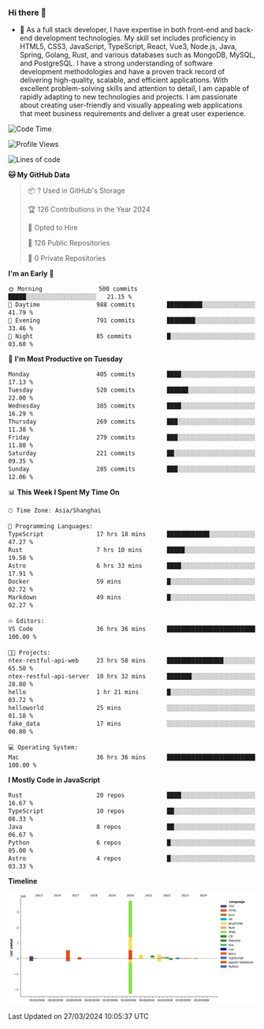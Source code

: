 ### Hi there 👋

- 🌱 As a full stack developer, I have expertise in both front-end and back-end development technologies. My skill set includes proficiency in HTML5, CSS3, JavaScript, TypeScript, React, Vue3, Node.js, Java, Spring, Golang, Rust, and various databases such as MongoDB, MySQL, and PostgreSQL. I have a strong understanding of software development methodologies and have a proven track record of delivering high-quality, scalable, and efficient applications. With excellent problem-solving skills and attention to detail, I am capable of rapidly adapting to new technologies and projects. I am passionate about creating user-friendly and visually appealing web applications that meet business requirements and deliver a great user experience.

<!--START_SECTION:waka-->
![Code Time](http://img.shields.io/badge/Code%20Time-1%2C302%20hrs%202%20mins-blue)

![Profile Views](http://img.shields.io/badge/Profile%20Views-0-blue)

![Lines of code](https://img.shields.io/badge/From%20Hello%20World%20I%27ve%20Written-5.6%20million%20lines%20of%20code-blue)

**🐱 My GitHub Data** 

> 📦 ? Used in GitHub's Storage 
 > 
> 🏆 126 Contributions in the Year 2024
 > 
> 💼 Opted to Hire
 > 
> 📜 126 Public Repositories 
 > 
> 🔑 0 Private Repositories 
 > 
**I'm an Early 🐤** 

```text
🌞 Morning                500 commits         █████░░░░░░░░░░░░░░░░░░░░   21.15 % 
🌆 Daytime                988 commits         ██████████░░░░░░░░░░░░░░░   41.79 % 
🌃 Evening                791 commits         ████████░░░░░░░░░░░░░░░░░   33.46 % 
🌙 Night                  85 commits          █░░░░░░░░░░░░░░░░░░░░░░░░   03.60 % 
```
📅 **I'm Most Productive on Tuesday** 

```text
Monday                   405 commits         ████░░░░░░░░░░░░░░░░░░░░░   17.13 % 
Tuesday                  520 commits         ██████░░░░░░░░░░░░░░░░░░░   22.00 % 
Wednesday                385 commits         ████░░░░░░░░░░░░░░░░░░░░░   16.29 % 
Thursday                 269 commits         ███░░░░░░░░░░░░░░░░░░░░░░   11.38 % 
Friday                   279 commits         ███░░░░░░░░░░░░░░░░░░░░░░   11.80 % 
Saturday                 221 commits         ██░░░░░░░░░░░░░░░░░░░░░░░   09.35 % 
Sunday                   285 commits         ███░░░░░░░░░░░░░░░░░░░░░░   12.06 % 
```


📊 **This Week I Spent My Time On** 

```text
🕑︎ Time Zone: Asia/Shanghai

💬 Programming Languages: 
TypeScript               17 hrs 18 mins      ████████████░░░░░░░░░░░░░   47.27 % 
Rust                     7 hrs 10 mins       █████░░░░░░░░░░░░░░░░░░░░   19.58 % 
Astro                    6 hrs 33 mins       ████░░░░░░░░░░░░░░░░░░░░░   17.91 % 
Docker                   59 mins             █░░░░░░░░░░░░░░░░░░░░░░░░   02.72 % 
Markdown                 49 mins             █░░░░░░░░░░░░░░░░░░░░░░░░   02.27 % 

🔥 Editors: 
VS Code                  36 hrs 36 mins      █████████████████████████   100.00 % 

🐱‍💻 Projects: 
ntex-restful-api-web     23 hrs 58 mins      ████████████████░░░░░░░░░   65.50 % 
ntex-restful-api-server  10 hrs 32 mins      ███████░░░░░░░░░░░░░░░░░░   28.80 % 
hello                    1 hr 21 mins        █░░░░░░░░░░░░░░░░░░░░░░░░   03.72 % 
helloworld               25 mins             ░░░░░░░░░░░░░░░░░░░░░░░░░   01.18 % 
fake_data                17 mins             ░░░░░░░░░░░░░░░░░░░░░░░░░   00.80 % 

💻 Operating System: 
Mac                      36 hrs 36 mins      █████████████████████████   100.00 % 
```

**I Mostly Code in JavaScript** 

```text
Rust                     20 repos            ████░░░░░░░░░░░░░░░░░░░░░   16.67 % 
TypeScript               10 repos            ██░░░░░░░░░░░░░░░░░░░░░░░   08.33 % 
Java                     8 repos             ██░░░░░░░░░░░░░░░░░░░░░░░   06.67 % 
Python                   6 repos             █░░░░░░░░░░░░░░░░░░░░░░░░   05.00 % 
Astro                    4 repos             █░░░░░░░░░░░░░░░░░░░░░░░░   03.33 % 
```



**Timeline**

![Lines of Code chart](https://raw.githubusercontent.com/elton/elton/main/assets/bar_graph.png)


 Last Updated on 27/03/2024 10:05:37 UTC
<!--END_SECTION:waka-->

<!--
**elton/elton** is a ✨ _special_ ✨ repository because its `README.md` (this file) appears on your GitHub profile.

Here are some ideas to get you started:

- 🔭 I’m currently working on ...
- 🌱 I’m currently learning ...
- 👯 I’m looking to collaborate on ...
- 🤔 I’m looking for help with ...
- 💬 Ask me about ...
- 📫 How to reach me: ...
- 😄 Pronouns: ...
- ⚡ Fun fact: ...
-->
